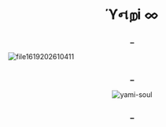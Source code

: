 <h1 align="center">ϓનறі ᨖ</h1>
<h3 align="center">_</h3>

![file1619202610411](https://github.com/YAMI-SOUL/never-click-on-it/assets/140236365/a17961cd-ebe0-4f17-9961-2e05d03cadba)

<h3 align="center">_</h3>

<p align="center"> <img src="https://komarev.com/ghpvc/?username=yami-soul&label=Profile%20views&color=0e75b6&style=flat" alt="yami-soul" /> </p>

<h3 align="center">_</h3>
